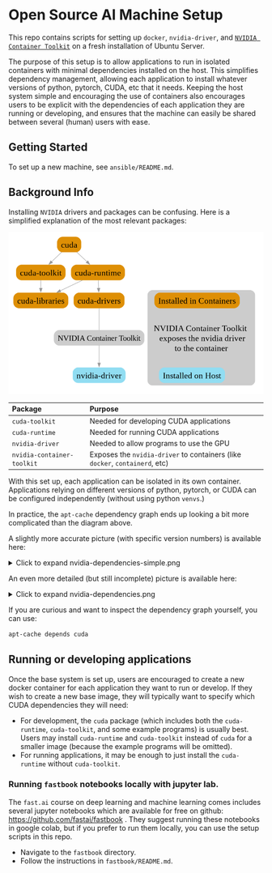 # Open Source AI Machine Setup

This repo contains scripts for setting up `docker`, `nvidia-driver`, and [`NVIDIA Container Toolkit`](https://docs.nvidia.com/datacenter/cloud-native/container-toolkit/latest/index.html) on a fresh installation of Ubuntu Server.

The purpose of this setup is to allow applications to run in isolated containers with minimal dependencies installed on the host. This simplifies dependency management, allowing each application to install whatever versions of python, pytorch, CUDA, etc that it needs. Keeping the host system simple and encouraging the use of containers also encourages users to be explicit with the dependencies of each application they are running or developing, and ensures that the machine can easily be shared between several (human) users with ease.

## Getting Started

To set up a new machine, see `ansible/README.md`.

## Background Info

Installing `NVIDIA` drivers and packages can be confusing. Here is a simplified explanation of the most relevant packages:

!["NVIDIA Container Toolkit simple graph"](/docs/nvidia-dependencies-simple-2.png "NVIDIA Container Toolkit simple graph")

| Package                    | Purpose                                                                      |
| :------------------------- | :--------------------------------------------------------------------------- |
| `cuda-toolkit`             | Needed for developing CUDA applications                                      |
| `cuda-runtime`             | Needed for running CUDA applications                                         |
| `nvidia-driver`            | Needed to allow programs to use the GPU                                      |
| `nvidia-container-toolkit` | Exposes the `nvidia-driver` to containers (like `docker`, `containerd`, etc) |

With this set up, each application can be isolated in its own container. Applications relying on different versions of python, pytorch, or CUDA can be configured independently (without using python `venvs`.)

In practice, the `apt-cache` dependency graph ends up looking a bit more complicated than the diagram above.

A slightly more accurate picture (with specific version numbers) is available here:

<details>
<summary>Click to expand nvidia-dependencies-simple.png</summary>
<img src="/docs/nvidia-dependencies-simple.png" alt="NVIDIA Container Toolkit simple graph" title="NVIDIA Container Toolkit simple graph">
</details>

An even more detailed (but still incomplete) picture is available here:

<details>
<summary>Click to expand nvidia-dependencies.png</summary>
<img src="/docs/nvidia-dependencies.png" alt="NVIDIA Container Toolkit graph" title="NVIDIA Container Toolkit graph">
</details>

If you are curious and want to inspect the dependency graph yourself, you can use:

```sh
apt-cache depends cuda
```

## Running or developing applications

Once the base system is set up, users are encouraged to create a new docker container for each application they want to run or develop. If they wish to create a new base image, they will typically want to specify which CUDA dependencies they will need:

- For development, the `cuda` package (which includes both the `cuda-runtime`, `cuda-toolkit`, and some example programs) is usually best. Users may install `cuda-runtime` and `cuda-toolkit` instead of `cuda` for a smaller image (because the example programs will be omitted).
- For running applications, it may be enough to just install the `cuda-runtime` without `cuda-toolkit`.

### Running `fastbook` notebooks locally with jupyter lab.

The `fast.ai` course on deep learning and machine learning comes includes several jupyter notebooks which are available for free on github: https://github.com/fastai/fastbook . They suggest running these notebooks in google colab, but if you prefer to run them locally, you can use the setup scripts in this repo.

- Navigate to the `fastbook` directory.
- Follow the instructions in `fastbook/README.md`.
